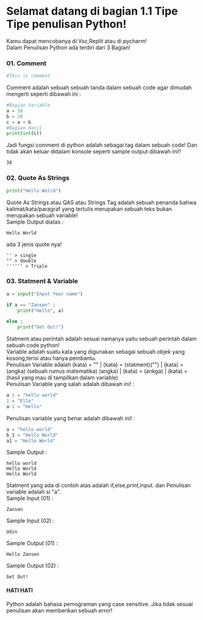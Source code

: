 # Selamat datang di bagian 1.1 Tipe Tipe penulisan Python!

Kamu dapat mencobanya di Vsc,Replit atau di pycharm!<br>
Dalam Penulisan Python ada terdiri dari 3 Bagian!<br>

### 01. Comment
```py
#This is comment
```
Comment adalah sebuah sebuah tanda dalam sebuah code agar dimudah mengerti seperti dibawah ini : <br>


```py
#Bagian Variable
a = 18
b = 20
c = a + b
#Bagian Hasil
print(int(c))
```
Jadi fungsi comment di python adalah sebagai tag dalam sebuah code! Dan tidak akan keluar didalam konsole seperti sample output dibawah ini!!<br>
```
38
```

### 02. Quote As Strings
```py
print("Hello Wolrd")
```
Quote As Strings atau QAS atau Strings Tag adalah sebuah penanda bahwa kalimat/kata/paragraf yang tertulis merupakan sebuah teks bukan merupakan sebuah variable!<br>
Sample Output diatas :<br>
```
Hello World
```

ada 3 jenis quote nya!
```
'' > single
"" > double
'''''' > Triple
```
### 03. Statment & Variable
```py
a = input("Input Your name")

if a == "Zansen" :
    print("Hello", a)

else :
    print("Get Out!")
```
Statment atau perintah adalah sesuai namanya yaitu sebuah perintah dalam sebuah code python!<br>
Variable adalah suatu kata yang digunakan sebagai sebuah objek yang kosong,terisi atau hanya pembantu.<br>
Penulisan Variable adalah (kata) = "" | (kata) = (statment)("") | (kata) = (angka) (sebuah rumus matematika) (angka) | (kata) = (ankga) | (kata) = (hasil yang mau di tampilkan dalam variable)<br>
Penulisan Variable yang salah adalah dibawah ini! :<br>
```py
a 1 = "hello world"
1 = "Ello"
a-1 = "Hello"
```
Penulisan variable yang benar adalah dibawah ini! : <br>
```py
a = "hello world"
b_1 = "Hello World"
a1 = "Hello World"
```
Sample Output : <br>
```
hello world
Hello World
Hello World
```
Statment yang ada di contoh atas adalah if,else,print,input. dan Penulisan variable adalah si "a".<br>
Sample Input (01) :<br>
```
Zansen
```
Sample Input (02) :<br>
```
Udin
```
Sample Output (01) : <br>
```
Hello Zansen
```
Sample Output (02) : <br>
```
Get Out!
```

#### HATI HATI
Python adalah bahasa pemograman yang case sensitive. Jika tidak sesuai penulisan akan memberikan sebuah error!
